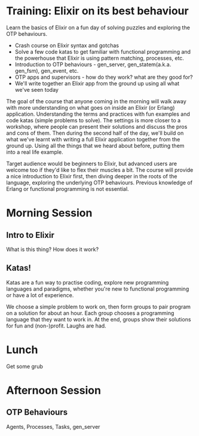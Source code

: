 Training: Elixir on its best behaviour
===========

Learn the basics of Elixir on a fun day of solving puzzles and exploring the OTP behaviours.

* Crash course on Elixir syntax and gotchas
* Solve a few code katas to get familiar with functional programming and the powerhouse that Elixir is using pattern matching, processes, etc.
* Introduction to OTP behaviours - gen_server, gen_statem(a.k.a. gen_fsm), gen_event, etc.
* OTP apps and supervisors - how do they work? what are they good for?
* We'll write together an Elixir app from the ground up using all what we've seen today

The goal of the course that anyone coming in the morning will walk away with more understanding on what goes on inside an Elixir (or Erlang) application.
Understanding the terms and practices with fun examples and code katas (simple problems to solve).
The settings is more closer to a workshop, where people can present their solutions and discuss the pros and cons of them.
Then during the second half of the day, we'll build on what we've learnt with writing a full Elixir application together from the ground up. Using all the things that we heard about before, putting them into a real life example.

Target audience would be beginners to Elixir, but advanced users are welcome too if they'd like to flex their muscles a bit.
The course will provide a nice introduction to Elixir first, then diving deeper in the roots of the language, exploring the underlying OTP behaviours. Previous knowledge of Erlang or functional programming is not essential.

Morning Session
==========

## Intro to Elixir

What is this thing? How does it work?

## Katas!

Katas are a fun way to practise coding, explore new programming languages and paradigms, whether you're new to functional programming or have a lot of experience.

We choose a simple problem to work on, then form groups to pair program on a solution for about an hour. Each group chooses a programming language that they want to work in. At the end, groups show their solutions for fun and (non-)profit. Laughs are had.

Lunch
======

Get some grub

Afternoon Session
===========

## OTP Behaviours

Agents, Processes, Tasks, gen\_server
